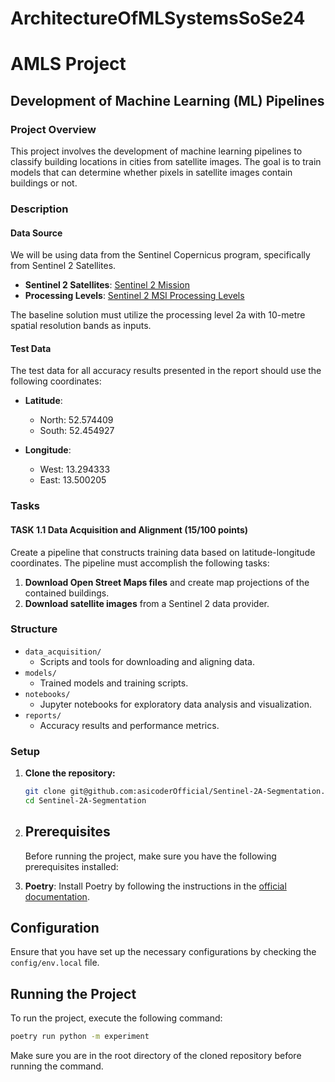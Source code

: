 # ArchitectureOfMLSystemsSoSe24

# AMLS Project

## Development of Machine Learning (ML) Pipelines

### Project Overview

This project involves the development of machine learning pipelines to classify building locations in cities from satellite images. The goal is to train models that can determine whether pixels in satellite images contain buildings or not.

### Description

#### Data Source

We will be using data from the Sentinel Copernicus program, specifically from Sentinel 2 Satellites.

- **Sentinel 2 Satellites**: [Sentinel 2 Mission](https://sentiwiki.copernicus.eu/web/s2-mission)
- **Processing Levels**: [Sentinel 2 MSI Processing Levels](https://sentinels.copernicus.eu/web/sentinel/user-guides/sentinel-2-msi/processing-levels)

The baseline solution must utilize the processing level 2a with 10-metre spatial resolution bands as inputs.

#### Test Data

The test data for all accuracy results presented in the report should use the following coordinates:

- **Latitude**:

  - North: 52.574409
  - South: 52.454927

- **Longitude**:
  - West: 13.294333
  - East: 13.500205

### Tasks

#### TASK 1.1 Data Acquisition and Alignment (15/100 points)

Create a pipeline that constructs training data based on latitude-longitude coordinates. The pipeline must accomplish the following tasks:

1. **Download Open Street Maps files** and create map projections of the contained buildings.
2. **Download satellite images** from a Sentinel 2 data provider.

### Structure

- `data_acquisition/`
  - Scripts and tools for downloading and aligning data.
- `models/`
  - Trained models and training scripts.
- `notebooks/`
  - Jupyter notebooks for exploratory data analysis and visualization.
- `reports/`
  - Accuracy results and performance metrics.

### Setup

1. **Clone the repository:**

   ```bash
   git clone git@github.com:asicoderOfficial/Sentinel-2A-Segmentation.git
   cd Sentinel-2A-Segmentation

   ```

2. ## Prerequisites

   Before running the project, make sure you have the following prerequisites installed:

3. **Poetry**: Install Poetry by following the instructions in the [official documentation](https://python-poetry.org/docs/#installation).

## Configuration

Ensure that you have set up the necessary configurations by checking the `config/env.local` file.

## Running the Project

To run the project, execute the following command:

```bash
poetry run python -m experiment
```

Make sure you are in the root directory of the cloned repository before running the command.
